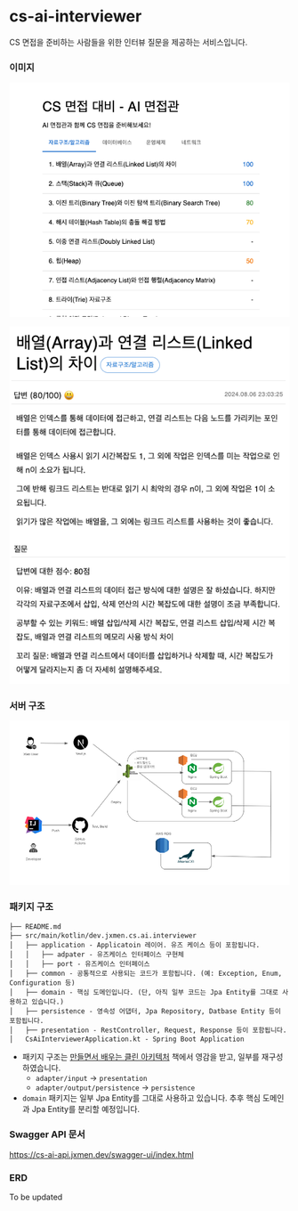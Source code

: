 # cs-ai-interviewer

CS 면접을 준비하는 사람들을 위한 인터뷰 질문을 제공하는 서비스입니다.

### 이미지

![](.README_images/2e271b7c.png)

![](.README_images/b1f2e8f1.png)


### 서버 구조

![](.README_images/d026288c.png)

### 패키지 구조

```
├── README.md
├── src/main/kotlin/dev.jxmen.cs.ai.interviewer
│   ├── application - Applicatoin 레이어. 유즈 케이스 등이 포함됩니다.
│   │   ├── adpater - 유즈케이스 인터페이스 구현체
│   │   ├── port - 유즈케이스 인터페이스
│   ├── common - 공통적으로 사용되는 코드가 포함됩니다. (예: Exception, Enum, Configuration 등)
│   ├── domain - 핵심 도메인입니다. (단, 아직 일부 코드는 Jpa Entity를 그대로 사용하고 있습니다.)
│   ├── persistence - 영속성 어댑터, Jpa Repository, Datbase Entity 등이 포함됩니다.
│   ├── presentation - RestController, Request, Response 등이 포함됩니다.
│   CsAiInterviewerApplication.kt - Spring Boot Application
```

- 패키지 구조는 [만들면서 배우는 클린 아키텍처](https://m.yes24.com/Goods/Detail/105138479) 책에서 영감을 받고, 일부를 재구성하였습니다.
  - `adapter/input` -> `presentation`
  - `adapter/output/persistence` -> `persistence`
- `domain` 패키지는 일부 Jpa Entity를 그대로 사용하고 있습니다. 추후 핵심 도메인과 Jpa Entity를 분리할 예정입니다.

### Swagger API 문서

https://cs-ai-api.jxmen.dev/swagger-ui/index.html

### ERD

To be updated
